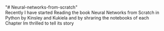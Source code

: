 "# Neural-networks-from-scratch" </br>
Recently I have started Reading the book Neural Networks from Scratch in Python by Kinsley and Kukiela and by shraring the notebooks of each Chapter Im thrilled to tell its story
